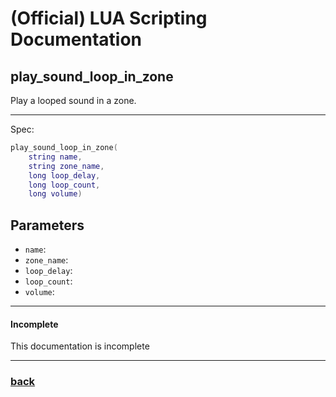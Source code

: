 
# (Official) LUA Scripting Documentation

## play_sound_loop_in_zone

Play a looped sound in a zone.

___

Spec:

```lua
play_sound_loop_in_zone(
	string name,
	string zone_name,
	long loop_delay,
	long loop_count,
	long volume)
```

## Parameters

- `name`: 
- `zone_name`: 
- `loop_delay`: 
- `loop_count`: 
- `volume`: 

___

#### Incomplete

This documentation is incomplete

___

### [back](../sound)

